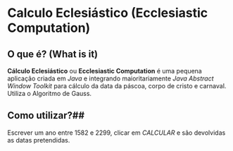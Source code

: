 # Calculo Eclesiástico (Ecclesiastic Computation)
## O que é? (What is it)
**Cálculo Eclesiástico** ou **Ecclesiastic Computation** é uma pequena aplicação criada em *Java* e integrando maioritariamente *Java Abstract Window Toolkit*
para cálculo da data da páscoa, corpo de cristo e carnaval. Utiliza o Algoritmo de Gauss.
## Como utilizar?##
Escrever um ano entre 1582 e 2299, clicar em *CALCULAR* e são devolvidas as datas pretendidas.
